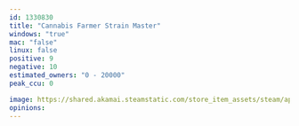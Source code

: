 ```yaml
---
id: 1330830
title: "Cannabis Farmer Strain Master"
windows: "true"
mac: "false"
linux: false
positive: 9
negative: 10
estimated_owners: "0 - 20000"
peak_ccu: 0

image: https://shared.akamai.steamstatic.com/store_item_assets/steam/apps/1330830/header.jpg?t=1605075119
opinions:
---
```

